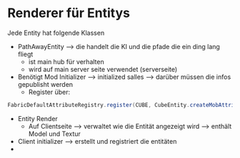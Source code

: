 # Renderer für Entitys

Jede Entity hat folgende Klassen
- PathAwayEntity --> die handelt die KI und die pfade die ein ding lang fliegt 
  -  ist main hub für verhalten
  -  wird auf main server seite verwendet (serverseite)
-  Benötigt Mod Initializer --> initialized salles --> darüber müssen die infos gepublisht werden
   - Register über:
```Java
FabricDefaultAttributeRegistry.register(CUBE, CubeEntity.createMobAttributes());
```
- Entity Render
  - Auf Clientseite --> verwaltet wie die Entität angezeigt wird --> enthält Model und Textur
- Client initializer --> erstellt und registriert die entitäten 
- 